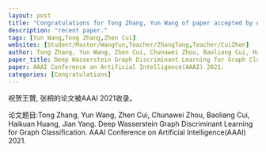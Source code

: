 ```yaml
---
layout: post
title: "Congratulations for Tong Zhang, Yun Wang of paper accepted by AAAI 21!"
description: "recent paper."
tags: [Yun Wang,Tong Zhang,Zhen Cui]
websites: [Student/Master/WangYun,Teacher/ZhangTong,Teacher/CuiZhen]
author: Tong Zhang, Yun Wang, Zhen Cui, Chunawei Zhou, Baoliang Cui, Haikuan Huang, Jian Yang.
paper_title: Deep Wasserstein Graph Discriminant Learning for Graph Classification.
paper: AAAI Conference on Artificial Intelligence(AAAI) 2021.
categories: [Congratulations]
---
```

祝贺王贇, 张桐的论文被AAAI 2021收录。

论文题目:Tong Zhang, Yun Wang, Zhen Cui, Chunawei Zhou, Baoliang Cui, Haikuan Huang, Jian Yang. Deep Wasserstein Graph Discriminant Learning for Graph Classification. AAAI Conference on Artificial Intelligence(AAAI) 2021.


